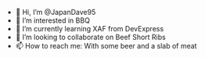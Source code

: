 - 👋 Hi, I’m @JapanDave95
- 👀 I’m interested in BBQ
- 🌱 I’m currently learning XAF from DevExpress
- 💞️ I’m looking to collaborate on Beef Short Ribs
- 📫 How to reach me: With some beer and a slab of meat

<!---
JapanDave95/JapanDave95 is a ✨ special ✨ repository because its `README.md` (this file) appears on your GitHub profile.
You can click the Preview link to take a look at your changes.
--->
